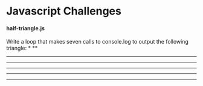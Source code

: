 # Javascript Challenges

#### half-triangle.js
Write a loop that makes seven calls to console.log to output the following triangle:
*
**
***
****
*****
******
*******